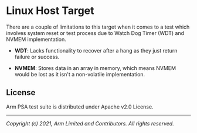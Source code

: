 # Linux Host Target

There are a couple of limitations to this target when it comes to a test which involves system reset or test process due to Watch Dog Timer (WDT) and NVMEM implementation.

- **WDT**:  Lacks functionality to recover after a hang as they just return failure or success.

- **NVMEM**: Stores data in an array in memory, which means NVMEM would be lost as it isn't a non-volatile implementation.

## License

Arm PSA test suite is distributed under Apache v2.0 License.

--------------

*Copyright (c) 2021, Arm Limited and Contributors. All rights reserved.*
